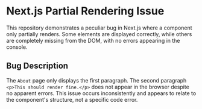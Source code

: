 # Next.js Partial Rendering Issue

This repository demonstrates a peculiar bug in Next.js where a component only partially renders.  Some elements are displayed correctly, while others are completely missing from the DOM, with no errors appearing in the console.

## Bug Description

The `About` page only displays the first paragraph. The second paragraph `<p>This should render fine.</p>` does not appear in the browser despite no apparent errors. This issue occurs inconsistently and appears to relate to the component's structure, not a specific code error.